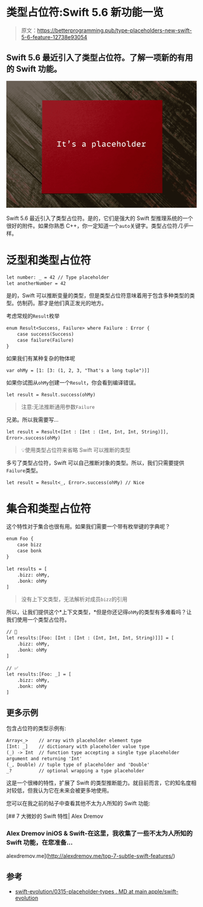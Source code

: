 # 类型占位符:Swift 5.6 新功能一览

> 原文：<https://betterprogramming.pub/type-placeholders-new-swift-5-6-feature-12738e93054>

## Swift 5.6 最近引入了类型占位符。了解一项新的有用的 Swift 功能。

![](img/b3e615e00a703c2b3a34df021ed7f612.png)

Swift 5.6 最近引入了类型占位符。是的，它们是强大的 Swift 型推理系统的一个很好的附件。如果你熟悉 C++，你一定知道一个`auto`关键字。类型占位符*几乎*一样。

# 泛型和类型占位符

```
let number: _ = 42 // Type placeholder
let anotherNumber = 42
```

是的，Swift 可以推断变量的类型，但是类型占位符意味着用于包含多种类型的类型。仿制药。那才是他们真正发光的地方。

考虑常规的`Result`枚举

```
enum Result<Success, Failure> where Failure : Error {
    case success(Success)
    case failure(Failure)
}
```

如果我们有某种复杂的物体呢

```
var ohMy = [1: [3: (1, 2, 3, "That's a long tuple")]]
```

如果你试图从`ohMy`创建一个`Result`，你会看到编译错误。

```
let result = Result.success(ohMy)
```

> 注意:无法推断通用参数`Failure`

兄弟。所以我需要写…

```
let result = Result<[Int : [Int : (Int, Int, Int, String)]], Error>.success(ohMy)
```

> 💡使用类型占位符来省略 Swift 可以推断的类型

多亏了类型占位符，Swift 可以自己推断对象的类型。所以，我们只需要提供`Failure`类型。

```
let result = Result<_, Error>.success(ohMy) // Nice
```

# 集合和类型占位符

这个特性对于集合也很有用。如果我们需要一个带有枚举键的字典呢？

```
enum Foo {
	case bizz
	case bonk
}

let results = [
	.bizz: ohMy,
	.bonk: ohMy
]
```

> 没有上下文类型，无法解析对成员`bizz`的引用

所以，让我们提供这个*上下文类型，*但是你还记得`ohMy`的类型有多难看吗？让我们使用一个类型占位符。

```
// 🚫
let results:[Foo: [Int : [Int : (Int, Int, Int, String)]]] = [
	.bizz: ohMy,
	.bonk: ohMy
]

// ✅
let results:[Foo: _] = [
	.bizz: ohMy,
	.bonk: ohMy
]
```

## 更多示例

包含占位符的类型示例有:

```
Array<_>    // array with placeholder element type
[Int: _]    // dictionary with placeholder value type
(_) -> Int  // function type accepting a single type placeholder argument and returning 'Int'
(_, Double) // tuple type of placeholder and 'Double'
_?          // optional wrapping a type placeholder
```

这是一个很棒的特性，扩展了 Swift 的类型推断能力。就目前而言，它的知名度相对较低，但我认为它在未来会被更多地使用。

您可以在我之前的帖子中查看其他不太为人所知的 Swift 功能:

[](http://alexdremov.me/top-7-subtle-swift-features/) [## 7 大微妙的 Swift 特性| Alex Dremov

### Alex Dremov iniOS & Swift-在这里，我收集了一些不太为人所知的 Swift 功能，在您准备…

alexdremov.me](http://alexdremov.me/top-7-subtle-swift-features/) 

## 参考

*   [swift-evolution/0315-placeholder-types . MD at main apple/swift-evolution](https://github.com/apple/swift-evolution/blob/main/proposals/0315-placeholder-types.md)